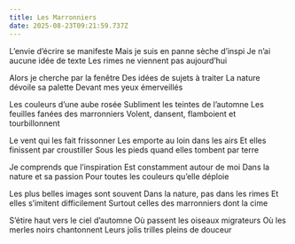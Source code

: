 ```yaml
---
title: Les Marronniers
date: 2025-08-23T09:21:59.737Z
---
```

L’envie d’écrire se manifeste
Mais je suis en panne sèche d’inspi
Je n’ai aucune idée de texte
Les rimes ne viennent pas aujourd’hui

Alors je cherche par la fenêtre
Des idées de sujets à traiter
La nature dévoile sa palette
Devant mes yeux émerveillés

Les couleurs d’une aube rosée
Subliment les teintes de l’automne
Les feuilles fanées des marronniers
Volent, dansent, flamboient et tourbillonnent

Le vent qui les fait frissonner
Les emporte au loin dans les airs
Et elles finissent par croustiller
Sous les pieds quand elles tombent par terre

Je comprends que l’inspiration
Est constamment autour de moi
Dans la nature et sa passion
Pour toutes les couleurs qu’elle déploie

Les plus belles images sont souvent
Dans la nature, pas dans les rimes
Et elles s’imitent difficilement
Surtout celles des marronniers dont la cime

S’étire haut vers le ciel d’automne
Où passent les oiseaux migrateurs
Où les merles noirs chantonnent
Leurs jolis trilles pleins de douceur